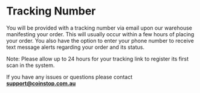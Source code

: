 
# Tracking Number

You will be provided with a tracking number via email upon our warehouse manifesting your order. This will usually occur within a few hours of placing your order. You also have the option to enter your phone number to receive text message alerts regarding your order and its status.

Note: Please allow up to 24 hours for your tracking link to register its first scan in the system.

If you have any issues or questions please contact **support@coinstop.com.au**